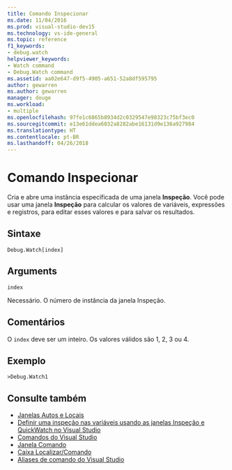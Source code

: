 ```yaml
---
title: Comando Inspecionar
ms.date: 11/04/2016
ms.prod: visual-studio-dev15
ms.technology: vs-ide-general
ms.topic: reference
f1_keywords:
- debug.watch
helpviewer_keywords:
- Watch command
- Debug.Watch command
ms.assetid: aa02e647-d9f5-4905-a651-52a8df595795
author: gewarren
ms.author: gewarren
manager: douge
ms.workload:
- multiple
ms.openlocfilehash: 97fe1c6865b8934d2c0329547e98323c75bf3ec0
ms.sourcegitcommit: e13e61ddea6032a8282abe16131d9e136a927984
ms.translationtype: HT
ms.contentlocale: pt-BR
ms.lasthandoff: 04/26/2018
---
```

# <a name="watch-command"></a>Comando Inspecionar
Cria e abre uma instância especificada de uma janela **Inspeção**. Você pode usar uma janela **Inspeção** para calcular os valores de variáveis, expressões e registros, para editar esses valores e para salvar os resultados.

## <a name="syntax"></a>Sintaxe

```
Debug.Watch[index]
```

## <a name="arguments"></a>Arguments
 `index`

 Necessário. O número de instância da janela Inspeção.

## <a name="remarks"></a>Comentários
 O `index` deve ser um inteiro. Os valores válidos são 1, 2, 3 ou 4.

## <a name="example"></a>Exemplo

```
>Debug.Watch1
```

## <a name="see-also"></a>Consulte também

- [Janelas Autos e Locais](../../debugger/autos-and-locals-windows.md)
- [Definir uma inspeção nas variáveis usando as janelas Inspeção e QuickWatch no Visual Studio](../../debugger/watch-and-quickwatch-windows.md)
- [Comandos do Visual Studio](../../ide/reference/visual-studio-commands.md)
- [Janela Comando](../../ide/reference/command-window.md)
- [Caixa Localizar/Comando](../../ide/find-command-box.md)
- [Aliases de comando do Visual Studio](../../ide/reference/visual-studio-command-aliases.md)